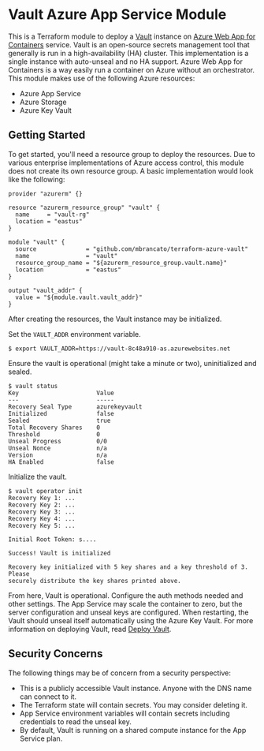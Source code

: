 # Vault Azure App Service Module

This is a Terraform module to deploy a [Vault](https://www.vaultproject.io/)
instance on
[Azure Web App for Containers](https://azure.microsoft.com/en-us/services/app-service/containers/)
service. Vault is an open-source secrets management tool that generally is run
in a high-availability (HA) cluster. This implementation is a single instance
with auto-unseal and no HA support. Azure Web App for Containers is a way easily run a container on Azure without an orchestrator. This module makes use of the
following Azure resources:

* Azure App Service
* Azure Storage
* Azure Key Vault

## Getting Started

To get started, you'll need a resource group to deploy the resources. Due to
various enterprise implementations of Azure access control, this module does
not create its own resource group. A basic implementation would look like the
following:

```hcl
provider "azurerm" {}

resource "azurerm_resource_group" "vault" {
  name     = "vault-rg"
  location = "eastus"
}

module "vault" {
  source              = "github.com/mbrancato/terraform-azure-vault"
  name                = "vault"
  resource_group_name = "${azurerm_resource_group.vault.name}"
  location            = "eastus"
}

output "vault_addr" {
  value = "${module.vault.vault_addr}"
}

```

After creating the resources, the Vault instance may be initialized.

Set the `VAULT_ADDR` environment variable.

```
$ export VAULT_ADDR=https://vault-8c48a910-as.azurewebsites.net
```

Ensure the vault is operational (might take a minute or two), uninitialized and
sealed.

```
$ vault status
Key                      Value
---                      -----
Recovery Seal Type       azurekeyvault
Initialized              false
Sealed                   true
Total Recovery Shares    0
Threshold                0
Unseal Progress          0/0
Unseal Nonce             n/a
Version                  n/a
HA Enabled               false
```

Initialize the vault.

```
$ vault operator init
Recovery Key 1: ...
Recovery Key 2: ...
Recovery Key 3: ...
Recovery Key 4: ...
Recovery Key 5: ...

Initial Root Token: s....

Success! Vault is initialized

Recovery key initialized with 5 key shares and a key threshold of 3. Please
securely distribute the key shares printed above.
```

From here, Vault is operational. Configure the auth methods needed and other
settings. The App Service may scale the container to zero, but the server
configuration and unseal keys are configured. When restarting, the Vault should
unseal itself automatically using the Azure Key Vault. For more information on
deploying Vault, read
[Deploy Vault](https://learn.hashicorp.com/vault/getting-started/deploy).

## Security Concerns

The following things may be of concern from a security perspective:

* This is a publicly accessible Vault instance. Anyone with the DNS name can connect to it.
* The Terraform state will contain secrets. You may consider deleting it.
* App Service environment variables will contain secrets including credentials to read the unseal key.
* By default, Vault is running on a shared compute instance for the App Service plan.
